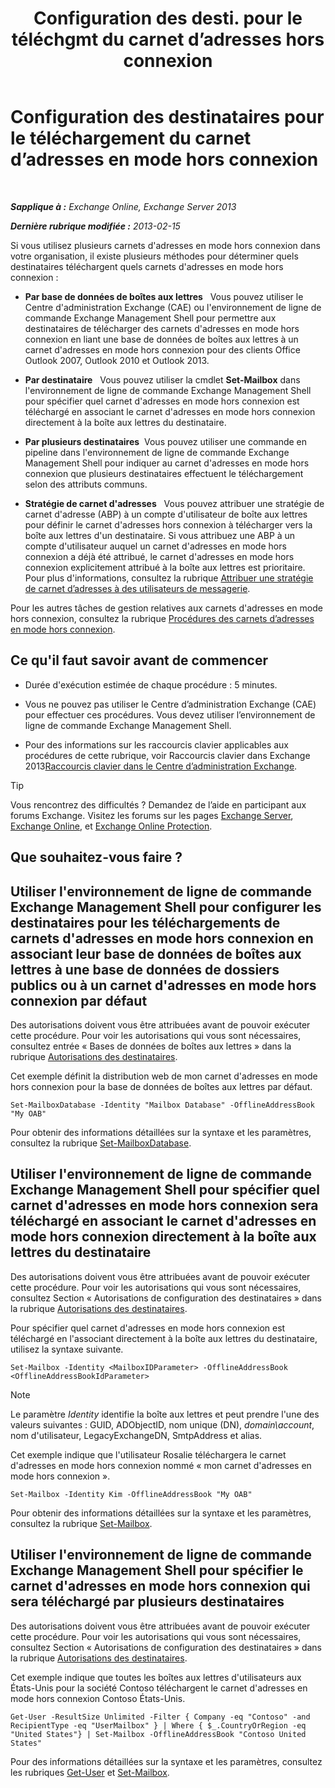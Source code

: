 ﻿---
title: 'Configuration des desti. pour le téléchgmt du carnet d’adresses hors connexion'
TOCTitle: Configuration des destinataires pour le téléchargement du carnet d’adresses en mode hors connexion
ms:assetid: 141751ac-16d3-4e3c-b70c-004aeedcb5a0
ms:mtpsurl: https://technet.microsoft.com/fr-fr/library/Aa996345(v=EXCHG.150)
ms:contentKeyID: 50477652
ms.date: 04/24/2018
mtps_version: v=EXCHG.150
ms.translationtype: HT
---

# Configuration des destinataires pour le téléchargement du carnet d’adresses en mode hors connexion

 

_**Sapplique à :** Exchange Online, Exchange Server 2013_

_**Dernière rubrique modifiée :** 2013-02-15_

Si vous utilisez plusieurs carnets d'adresses en mode hors connexion dans votre organisation, il existe plusieurs méthodes pour déterminer quels destinataires téléchargent quels carnets d'adresses en mode hors connexion :

  - **Par base de données de boîtes aux lettres**   Vous pouvez utiliser le Centre d'administration Exchange (CAE) ou l'environnement de ligne de commande Exchange Management Shell pour permettre aux destinataires de télécharger des carnets d'adresses en mode hors connexion en liant une base de données de boîtes aux lettres à un carnet d'adresses en mode hors connexion pour des clients Office Outlook 2007, Outlook 2010 et Outlook 2013.

  - **Par destinataire**   Vous pouvez utiliser la cmdlet **Set-Mailbox** dans l'environnement de ligne de commande Exchange Management Shell pour spécifier quel carnet d'adresses en mode hors connexion est téléchargé en associant le carnet d'adresses en mode hors connexion directement à la boîte aux lettres du destinataire.

  - **Par plusieurs destinataires**  Vous pouvez utiliser une commande en pipeline dans l'environnement de ligne de commande Exchange Management Shell pour indiquer au carnet d'adresses en mode hors connexion que plusieurs destinataires effectuent le téléchargement selon des attributs communs.

  - **Stratégie de carnet d'adresses**   Vous pouvez attribuer une stratégie de carnet d'adresse (ABP) à un compte d'utilisateur de boîte aux lettres pour définir le carnet d'adresses hors connexion à télécharger vers la boîte aux lettres d'un destinataire. Si vous attribuez une ABP à un compte d'utilisateur auquel un carnet d'adresses en mode hors connexion a déjà été attribué, le carnet d'adresses en mode hors connexion explicitement attribué à la boîte aux lettres est prioritaire. Pour plus d'informations, consultez la rubrique [Attribuer une stratégie de carnet d’adresses à des utilisateurs de messagerie](assign-an-address-book-policy-to-mail-users-exchange-2013-help.md).

Pour les autres tâches de gestion relatives aux carnets d'adresses en mode hors connexion, consultez la rubrique [Procédures des carnets d’adresses en mode hors connexion](offline-address-book-procedures-exchange-2013-help.md).

## Ce qu'il faut savoir avant de commencer

  - Durée d'exécution estimée de chaque procédure : 5 minutes.

  - Vous ne pouvez pas utiliser le Centre d’administration Exchange (CAE) pour effectuer ces procédures. Vous devez utiliser l’environnement de ligne de commande Exchange Management Shell.

  - Pour des informations sur les raccourcis clavier applicables aux procédures de cette rubrique, voir Raccourcis clavier dans Exchange 2013[Raccourcis clavier dans le Centre d’administration Exchange](keyboard-shortcuts-in-the-exchange-admin-center-exchange-online-protection-help.md).

> [!TIP]
> Vous rencontrez des difficultés ? Demandez de l’aide en participant aux forums Exchange. Visitez les forums sur les pages <a href="https://go.microsoft.com/fwlink/p/?linkid=60612">Exchange Server</a>, <a href="https://go.microsoft.com/fwlink/p/?linkid=267542">Exchange Online</a>, et <a href="https://go.microsoft.com/fwlink/p/?linkid=285351">Exchange Online Protection</a>.


## Que souhaitez-vous faire ?

## Utiliser l'environnement de ligne de commande Exchange Management Shell pour configurer les destinataires pour les téléchargements de carnets d'adresses en mode hors connexion en associant leur base de données de boîtes aux lettres à une base de données de dossiers publics ou à un carnet d'adresses en mode hors connexion par défaut

Des autorisations doivent vous être attribuées avant de pouvoir exécuter cette procédure. Pour voir les autorisations qui vous sont nécessaires, consultez entrée « Bases de données de boîtes aux lettres » dans la rubrique [Autorisations des destinataires](recipients-permissions-exchange-2013-help.md).

Cet exemple définit la distribution web de mon carnet d'adresses en mode hors connexion pour la base de données de boîtes aux lettres par défaut.

    Set-MailboxDatabase -Identity "Mailbox Database" -OfflineAddressBook "My OAB"

Pour obtenir des informations détaillées sur la syntaxe et les paramètres, consultez la rubrique [Set-MailboxDatabase](https://technet.microsoft.com/fr-fr/library/bb123971\(v=exchg.150\)).

## Utiliser l'environnement de ligne de commande Exchange Management Shell pour spécifier quel carnet d'adresses en mode hors connexion sera téléchargé en associant le carnet d'adresses en mode hors connexion directement à la boîte aux lettres du destinataire

Des autorisations doivent vous être attribuées avant de pouvoir exécuter cette procédure. Pour voir les autorisations qui vous sont nécessaires, consultez Section « Autorisations de configuration des destinataires » dans la rubrique [Autorisations des destinataires](recipients-permissions-exchange-2013-help.md).

Pour spécifier quel carnet d'adresses en mode hors connexion est téléchargé en l'associant directement à la boîte aux lettres du destinataire, utilisez la syntaxe suivante.

    Set-Mailbox -Identity <MailboxIDParameter> -OfflineAddressBook <OfflineAddressBookIdParameter>

> [!NOTE]
> Le paramètre <em>Identity</em> identifie la boîte aux lettres et peut prendre l'une des valeurs suivantes : GUID, ADObjectID, nom unique (DN), <em>domain\account</em>, nom d'utilisateur, LegacyExchangeDN, SmtpAddress et alias.


Cet exemple indique que l'utilisateur Rosalie téléchargera le carnet d'adresses en mode hors connexion nommé « mon carnet d'adresses en mode hors connexion ».

    Set-Mailbox -Identity Kim -OfflineAddressBook "My OAB"

Pour obtenir des informations détaillées sur la syntaxe et les paramètres, consultez la rubrique [Set-Mailbox](https://technet.microsoft.com/fr-fr/library/bb123981\(v=exchg.150\)).

## Utiliser l'environnement de ligne de commande Exchange Management Shell pour spécifier le carnet d'adresses en mode hors connexion qui sera téléchargé par plusieurs destinataires

Des autorisations doivent vous être attribuées avant de pouvoir exécuter cette procédure. Pour voir les autorisations qui vous sont nécessaires, consultez Section « Autorisations de configuration des destinataires » dans la rubrique [Autorisations des destinataires](recipients-permissions-exchange-2013-help.md).

Cet exemple indique que toutes les boîtes aux lettres d'utilisateurs aux États-Unis pour la société Contoso téléchargent le carnet d'adresses en mode hors connexion Contoso États-Unis.

    Get-User -ResultSize Unlimited -Filter { Company -eq "Contoso" -and RecipientType -eq "UserMailbox" } | Where { $_.CountryOrRegion -eq "United States"} | Set-Mailbox -OfflineAddressBook "Contoso United States"

Pour des informations détaillées sur la syntaxe et les paramètres, consultez les rubriques [Get-User](https://technet.microsoft.com/fr-fr/library/aa996896\(v=exchg.150\)) et [Set-Mailbox](https://technet.microsoft.com/fr-fr/library/bb123981\(v=exchg.150\)).

